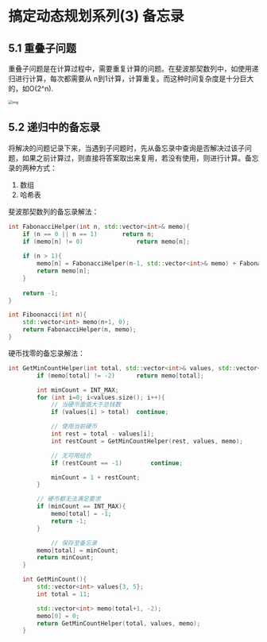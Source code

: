 # 搞定动态规划系列(3) 备忘录

## 5.1 重叠子问题

重叠子问题是在计算过程中，需要重复计算的问题。在斐波那契数列中，如使用递归进行计算，每次都需要从 n到1计算，计算重复。而这种时间复杂度是十分巨大的，如O(2^n).

<img src="https://static001.geekbang.org/resource/image/f5/c2/f5b6b9be134109d7f54be59779fdc3c2.png" alt="img" style="zoom:50%;" />

</br>

## 5.2 递归中的备忘录

将解决的问题记录下来，当遇到子问题时，先从备忘录中查询是否解决过该子问题，如果之前计算过，则直接将答案取出来复用，若没有使用，则进行计算。备忘录的两种方式：

1. 数组
2. 哈希表

斐波那契数列的备忘录解法：

```C++
int FabonacciHelper(int n, std::vector<int>& memo){
  	if (n == 0 || n == 1)		return n;
  	if (memo[n] != 0)				return memo[n];
  	
  	if (n > 1){
      	memo[n] = FabonacciHelper(n-1, std::vector<int>& memo) + FabonacciHelper(n-2, std::vector<int>& memo);
      	return memo[n];
    }
  	
  	return -1;
}

int Fiboonacci(int n){
  	std::vector<int> memo(n+1, 0);
  	return FabonacciHelper(n, memo);
}
```

硬币找零的备忘录解法：

```C++
int GetMinCountHelper(int total, std::vector<int>& values, std::vector<int>& memo){
        if (memo[total] != -2)		return memo[total];

        int minCount = INT_MAX;
        for (int i=0; i<values.size(); i++){
            // 当硬币面值大于总钱数
            if (values[i] > total)	continue;

            // 使用当前硬币
            int rest = total - values[i];
            int restCount = GetMinCountHelper(rest, values, memo);

            // 无可用组合
            if (restCount == -1)		continue;

            minCount = 1 + restCount;
        }

        // 硬币都无法满足要求
        if (minCount == INT_MAX){
            memo[total] = -1;
            return -1;
        }

  			// 保存至备忘录
        memo[total] = minCount;
        return minCount;
    }

    int GetMinCount(){
        std::vector<int> values{3, 5};
        int total = 11;

        std::vector<int> memo(total+1, -2);
        memo[0] = 0;
        return GetMinCountHelper(total, values, memo);
    }
```















